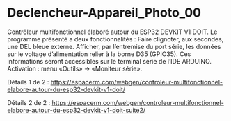 # Declencheur-Appareil_Photo_00
Contrôleur multifonctionnel élaboré autour du ESP32 DEVKIT V1 DOIT.
Le programme présenté a deux fonctionnalités : Faire clignoter, aux secondes, une DEL bleue externe.  Afficher, par l’entremise du port série, les données sur le voltage d’alimentation relier à la borne D35 (GPIO35). Ces informations seront accessibles sur le terminal série de l’IDE ARDUINO. Activation : menu «Outils» -> «Moniteur série».

Détails 1 de 2 : https://espacerm.com/webgen/controleur-multifonctionnel-elabore-autour-du-esp32-devkit-v1-doit/

Détails 2 de 2 : https://espacerm.com/webgen/controleur-multifonctionnel-elabore-autour-du-esp32-devkit-v1-doit-suite2/
